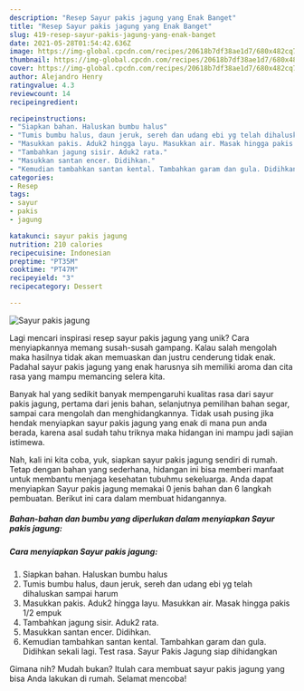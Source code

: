 ```yaml
---
description: "Resep Sayur pakis jagung yang Enak Banget"
title: "Resep Sayur pakis jagung yang Enak Banget"
slug: 419-resep-sayur-pakis-jagung-yang-enak-banget
date: 2021-05-28T01:54:42.636Z
image: https://img-global.cpcdn.com/recipes/20618b7df38ae1d7/680x482cq70/sayur-pakis-jagung-foto-resep-utama.jpg
thumbnail: https://img-global.cpcdn.com/recipes/20618b7df38ae1d7/680x482cq70/sayur-pakis-jagung-foto-resep-utama.jpg
cover: https://img-global.cpcdn.com/recipes/20618b7df38ae1d7/680x482cq70/sayur-pakis-jagung-foto-resep-utama.jpg
author: Alejandro Henry
ratingvalue: 4.3
reviewcount: 14
recipeingredient:

recipeinstructions:
- "Siapkan bahan. Haluskan bumbu halus"
- "Tumis bumbu halus, daun jeruk, sereh dan udang ebi yg telah dihaluskan sampai harum"
- "Masukkan pakis. Aduk2 hingga layu. Masukkan air. Masak hingga pakis 1/2 empuk"
- "Tambahkan jagung sisir. Aduk2 rata."
- "Masukkan santan encer. Didihkan."
- "Kemudian tambahkan santan kental. Tambahkan garam dan gula. Didihkan sekali lagi. Test rasa. Sayur Pakis Jagung siap dihidangkan"
categories:
- Resep
tags:
- sayur
- pakis
- jagung

katakunci: sayur pakis jagung 
nutrition: 210 calories
recipecuisine: Indonesian
preptime: "PT35M"
cooktime: "PT47M"
recipeyield: "3"
recipecategory: Dessert

---
```



![Sayur pakis jagung](https://img-global.cpcdn.com/recipes/20618b7df38ae1d7/680x482cq70/sayur-pakis-jagung-foto-resep-utama.jpg)

Lagi mencari inspirasi resep sayur pakis jagung yang unik? Cara menyiapkannya memang susah-susah gampang. Kalau salah mengolah maka hasilnya tidak akan memuaskan dan justru cenderung tidak enak. Padahal sayur pakis jagung yang enak harusnya sih memiliki aroma dan cita rasa yang mampu memancing selera kita.

Banyak hal yang sedikit banyak mempengaruhi kualitas rasa dari sayur pakis jagung, pertama dari jenis bahan, selanjutnya pemilihan bahan segar, sampai cara mengolah dan menghidangkannya. Tidak usah pusing jika hendak menyiapkan sayur pakis jagung yang enak di mana pun anda berada, karena asal sudah tahu triknya maka hidangan ini mampu jadi sajian istimewa.




Nah, kali ini kita coba, yuk, siapkan sayur pakis jagung sendiri di rumah. Tetap dengan bahan yang sederhana, hidangan ini bisa memberi manfaat untuk membantu menjaga kesehatan tubuhmu sekeluarga. Anda dapat menyiapkan Sayur pakis jagung memakai 0 jenis bahan dan 6 langkah pembuatan. Berikut ini cara dalam membuat hidangannya.

<!--inarticleads1-->

##### Bahan-bahan dan bumbu yang diperlukan dalam menyiapkan Sayur pakis jagung:





<!--inarticleads2-->

##### Cara menyiapkan Sayur pakis jagung:

1. Siapkan bahan. Haluskan bumbu halus
1. Tumis bumbu halus, daun jeruk, sereh dan udang ebi yg telah dihaluskan sampai harum
1. Masukkan pakis. Aduk2 hingga layu. Masukkan air. Masak hingga pakis 1/2 empuk
1. Tambahkan jagung sisir. Aduk2 rata.
1. Masukkan santan encer. Didihkan.
1. Kemudian tambahkan santan kental. Tambahkan garam dan gula. Didihkan sekali lagi. Test rasa. Sayur Pakis Jagung siap dihidangkan




Gimana nih? Mudah bukan? Itulah cara membuat sayur pakis jagung yang bisa Anda lakukan di rumah. Selamat mencoba!
